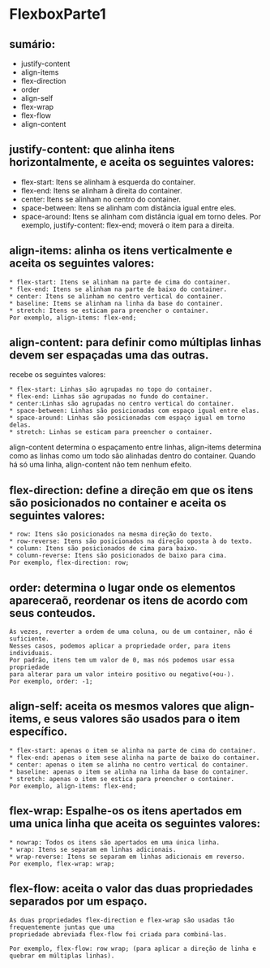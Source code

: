 # FlexboxParte1

## sumário:
- justify-content
- align-items
- flex-direction
- order
- align-self
- flex-wrap
- flex-flow
- align-content



## justify-content: que alinha itens horizontalmente, e aceita os seguintes valores:

- flex-start: Itens se alinham à esquerda do container.
- flex-end: Itens se alinham à direita do container.
- center: Itens se alinham no centro do container.
- space-between: Itens se alinham com distância igual entre eles.
- space-around: Itens se alinham com distância igual em torno deles.
Por exemplo, justify-content: flex-end; moverá o item para a direita.


## align-items: alinha os itens verticalmente e aceita os seguintes valores:

	* flex-start: Itens se alinham na parte de cima do container.
	* flex-end: Itens se alinham na parte de baixo do container.
	* center: Itens se alinham no centro vertical do container.
	* baseline: Items se alinham na linha da base do container.
	* stretch: Itens se esticam para preencher o container.
	Por exemplo, align-items: flex-end;


## align-content: para definir como múltiplas linhas devem ser espaçadas uma das outras. 
 recebe os seguintes valores:

	* flex-start: Linhas são agrupadas no topo do container.
	* flex-end: Linhas são agrupadas no fundo do container.
	* center:Linhas são agrupadas no centro vertical do container.
	* space-between: Linhas são posicionadas com espaço igual entre elas.
	* space-around: Linhas são posicionadas com espaço igual em torno delas.
	* stretch: Linhas se esticam para preencher o container.

align-content determina o espaçamento entre linhas, 
align-items determina como as linhas como um todo são alinhadas dentro do container. 
Quando há só uma linha, align-content não tem nenhum efeito.


## flex-direction: define a direção em que os itens são posicionados no container e aceita os seguintes valores:

	* row: Itens são posicionados na mesma direção do texto.
	* row-reverse: Itens são posicionados na direção oposta à do texto.
	* column: Itens são posicionados de cima para baixo.
	* column-reverse: Itens são posicionados de baixo para cima.
	Por exemplo, flex-direction: row;


## order: determina o lugar onde os elementos apareceraõ, reordenar os itens de acordo com seus conteudos.

	Às vezes, reverter a ordem de uma coluna, ou de um container, não é suficiente. 
	Nesses casos, podemos aplicar a propriedade order, para itens individuais.
	Por padrão, itens tem um valor de 0, mas nós podemos usar essa propriedade 
	para alterar para um valor inteiro positivo ou negativo(+ou-).
	Por exemplo, order: -1;


## align-self: aceita os mesmos valores que align-items, e seus valores são usados para o item específico.
 
	* flex-start: apenas o item se alinha na parte de cima do container.
	* flex-end: apenas o item sese alinha na parte de baixo do container.
	* center: apenas o item se alinha no centro vertical do container.
	* baseline: apenas o item se alinha na linha da base do container.
	* stretch: apenas o item se estica para preencher o container.
	Por exemplo, align-items: flex-end;
 
 
## flex-wrap: Espalhe-os os itens apertados em uma unica linha que aceita os seguintes valores:
	* nowrap: Todos os itens são apertados em uma única linha.
	* wrap: Itens se separam em linhas adicionais.
	* wrap-reverse: Itens se separam em linhas adicionais em reverso.
	Por exemplo, flex-wrap: wrap; 
 
 
## flex-flow: aceita o valor das duas propriedades separados por um espaço.
	As duas propriedades flex-direction e flex-wrap são usadas tão frequentemente juntas que uma 
	propriedade abreviada flex-flow foi criada para combiná-las.

	Por exemplo, flex-flow: row wrap; (para aplicar a direção de linha e quebrar em múltiplas linhas).

